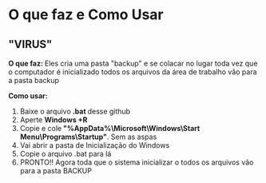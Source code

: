 # O que faz e Como Usar 
## "VIRUS"
<p><strong>O que faz: </strong>Eles cria uma pasta "backup" e se colacar no lugar toda vez que o computador é inicializado todos os arquivos da área de trabalho vão para a 
  pasta backup</p>
  
  <strong>Como usar:</strong>
 <ol>
  <li> Baixe o arquivo<STRONG> .bat </STRONG>desse github</li> 
  <li> Aperte <STRONG>Windows +R</STRONG> </li>
  <li>Copie e cole<STRONG> "%AppData%\Microsoft\Windows\Start Menu\Programs\Startup"</STRONG>. Sem as aspas</li>
  <li>Vai abrir a pasta de Inicialização do Windows</li>
  <li>Copie o arquivo .bat para lá</li>
  <li>PRONTO!! Agora toda que o sistema inicializar o todos os arquivos vão para a pasta BACKUP</li>
 </ol>
 
 
